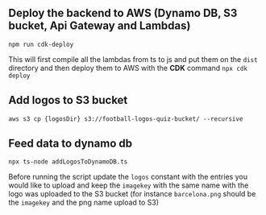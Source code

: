 ## Deploy the backend to AWS (Dynamo DB, S3 bucket, Api Gateway and Lambdas)
```
npm run cdk-deploy
```
This will first compile all the lambdas from ts to js and put them on the `dist` directory 
and then deploy them to AWS with the **CDK** command `npx cdk deploy`


## Add logos to S3 bucket
```
aws s3 cp {logosDir} s3://football-logos-quiz-bucket/ --recursive
```

## Feed data to dynamo db
```
npx ts-node addLogosToDynamoDB.ts
```
Before running the script update the `logos` constant with the entries you would like
to upload and keep the `imagekey` with the same name with the logo was uploaded to the
S3 bucket (for instance `barcelona.png` should be the `imagekey` and the png 
name upload to S3)